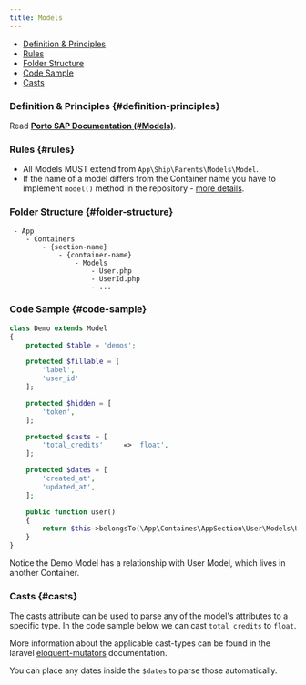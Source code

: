 ```yaml
---
title: Models
---
```


- [Definition & Principles](#definition-principles)
- [Rules](#rules)
- [Folder Structure](#folder-structure)
- [Code Sample](#code-sample)
- [Casts](#casts)

### Definition & Principles {#definition-principles}

Read [**Porto SAP Documentation (#Models)**](https://github.com/Mahmoudz/Porto#Models).

### Rules {#rules}

- All Models MUST extend from `App\Ship\Parents\Models\Model`.
- If the name of a model differs from the Container name you have to implement `model()` method in the repository - [more details](../optional-components/repositories#model-method-example).

### Folder Structure {#folder-structure}

```
 - App
    - Containers
        - {section-name}
            - {container-name}
                - Models
                    - User.php
                    - UserId.php
                    - ...
```

### Code Sample {#code-sample}

```php
class Demo extends Model
{
    protected $table = 'demos';

    protected $fillable = [
        'label',
        'user_id'
    ];

    protected $hidden = [
        'token',
    ];

    protected $casts = [
        'total_credits'     => 'float',
    ];

    protected $dates = [
        'created_at',
        'updated_at',
    ];

    public function user()
    {
        return $this->belongsTo(\App\Containes\AppSection\User\Models\User::class);
    }
}
```

Notice the Demo Model has a relationship with User Model, which lives in another Container.

### Casts {#casts}

The casts attribute can be used to parse any of the model's attributes to a specific type. In the code sample below we can cast `total_credits` to `float`.

More information about the applicable cast-types can be found in the laravel [eloquent-mutators](https://laravel.com/docs/eloquent-mutators) documentation.

You can place any dates inside the `$dates` to parse those automatically.
